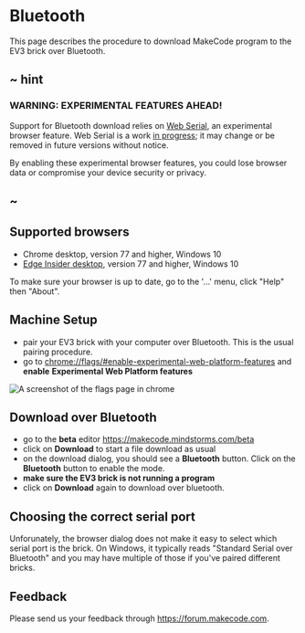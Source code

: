 # Bluetooth

This page describes the procedure to download MakeCode program to the EV3 brick 
over Bluetooth.

## ~ hint

### WARNING: EXPERIMENTAL FEATURES AHEAD! 

Support for Bluetooth download relies on [Web Serial](https://wicg.github.io/serial/),
an experimental browser feature. Web Serial is a work [in progress](https://www.chromestatus.com/feature/6577673212002304); 
it may change or be removed in future versions without notice.

By enabling these experimental browser features, you could lose browser data or compromise your device security 
or privacy.

## ~

## Supported browsers

* Chrome desktop, version 77 and higher, Windows 10
* [Edge Insider desktop](https://www.microsoftedgeinsider.com), version 77 and higher, Windows 10

To make sure your browser is up to date, go to the '...' menu, click "Help" then "About".

## Machine Setup

* pair your EV3 brick with your computer over Bluetooth. This is the usual pairing procedure.
* go to [chrome://flags/#enable-experimental-web-platform-features](chrome://flags/#enable-experimental-web-platform-features) and **enable** 
**Experimental Web Platform features**

![A screenshot of the flags page in chrome](/static/bluetooth/experimental.png)

## Download over Bluetooth

* go to the **beta** editor https://makecode.mindstorms.com/beta
* click on **Download** to start a file download as usual
* on the download dialog, you should see a **Bluetooth** button. Click on the
**Bluetooth** button to enable the mode.
* **make sure the EV3 brick is not running a program**
* click on **Download** again to download over bluetooth.

## Choosing the correct serial port

Unforunately, the browser dialog does not make it easy to select which serial port is the brick.
On Windows, it typically reads "Standard Serial over Bluetooth" and you may 
have multiple of those if you've paired different bricks.

## Feedback

Please send us your feedback through https://forum.makecode.com.